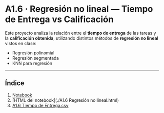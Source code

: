 # A1.6 · Regresión no lineal — Tiempo de Entrega vs Calificación

Este proyecto analiza la relación entre el **tiempo de entrega** de las tareas y la **calificación obtenida**, 
utilizando distintos métodos de **regresión no lineal** vistos en clase:

- Regresión polinomial  
- Regresión segmentada  
- KNN para regresión  

---

## Índice

1. [Notebook](./A1.6%20Regresion%20no%20lineal.ipynb)  
2. [HTML del notebook](./A1.6 Regresión no lineal.html)  
3. [A1.6 Tiempo de Entrega.csv](./A1.6%20Tiempo%20de%20Entrega.csv) 
